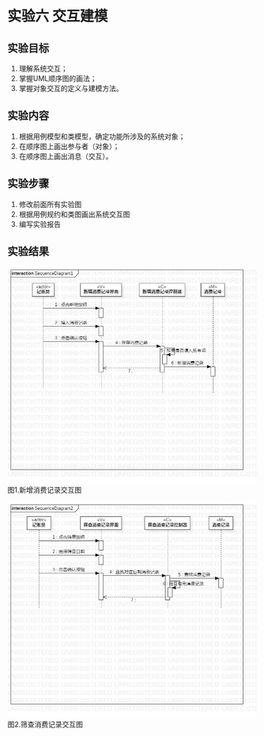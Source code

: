 # 实验六 交互建模

## 实验目标
1. 理解系统交互；
2. 掌握UML顺序图的画法；
3. 掌握对象交互的定义与建模方法。

## 实验内容
1. 根据用例模型和类模型，确定功能所涉及的系统对象；   
2. 在顺序图上画出参与者（对象）；  
3. 在顺序图上画出消息（交互）。  

## 实验步骤
1. 修改前面所有实验图
2. 根据用例规约和类图画出系统交互图
3. 编写实验报告

## 实验结果
![交互图1](./SequenceDiagram1.jpg)  
图1.新增消费记录交互图

![交互图2](./SequenceDiagram2.jpg)  
图2.筛查消费记录交互图

